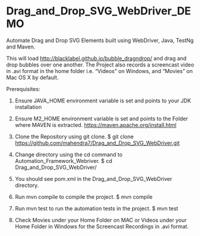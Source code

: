 # Drag_and_Drop_SVG_WebDriver_DEMO
Automate Drag and Drop SVG Elements built using WebDriver, Java, TestNg and Maven.

This will load http://blacklabel.github.io/bubble_dragndrop/ and drag and drop bubbles over one another. The Project also records a screencast video in .avi format in the home folder i.e. “Videos” on Windows, and “Movies” on Mac OS X by default.

Prerequisites: 
1. Ensure JAVA_HOME environment variable is set and points to your JDK installation
2. Ensure M2_HOME environment variable is set and points to the Folder where MAVEN is extracted.
https://maven.apache.org/install.html


1. Clone the Repository using git clone. 
$ git clone https://github.com/mahendra7/Drag_and_Drop_SVG_WebDriver.git

2. Change directory using the cd command to Automation_Framework_Webriver. 
$ cd Drag_and_Drop_SVG_WebDriver/

3. You should see pom.xml in the Drag_and_Drop_SVG_WebDriver directory. 

4. Run mvn compile to compile the project. 
$ mvn compile 

5. Run mvn test to run the automation tests in the project. 
$ mvn test 

6. Check Movies under your Home Folder on MAC or Videos under your Home Folder in Windows for the Screencast Recordings in .avi format.
